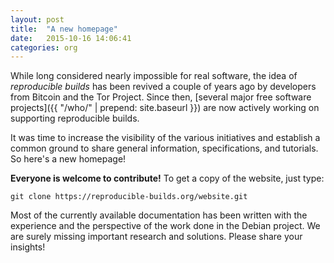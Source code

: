 ```yaml
---
layout: post
title:  "A new homepage"
date:   2015-10-16 14:06:41
categories: org
---
```


While long considered nearly impossible for real software,
the idea of *reproducible builds* has been revived a couple of years ago by
developers from Bitcoin and the Tor Project. Since then, [several major free
software projects]({{ "/who/" | prepend: site.baseurl }}) are now actively
working on supporting reproducible builds.

It was time to increase the visibility of the various initiatives and establish a
common ground to share general information, specifications, and tutorials. So here's a
new homepage!

**Everyone is welcome to contribute!** To get a copy of the website, just type:

    git clone https://reproducible-builds.org/website.git

Most of the currently available documentation has been written with the
experience and the perspective of the work done in the Debian project. We are
surely missing important research and solutions. Please share your insights!
